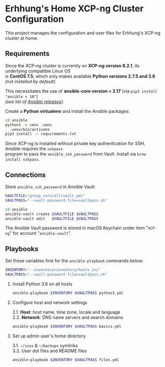 # Erhhung's Home XCP-ng Cluster Configuration

This project manages the configuration and user files for Erhhung's XCP-ng cluster at home.

## Requirements

Since the XCP-ng cluster is currently on **XCP-ng version 8.2.1**, its underlying compatible Linux OS  
is **CentOS 7.5**, which only makes available **Python versions 2.7.5 and 3.6** _(not installed by default)_.

This necessitates the use of **ansible-core version < 2.17** (via `pip3 install "ansible < 10"`)  
_(see list of [Ansible releases](https://docs.ansible.com/ansible/latest/reference_appendices/release_and_maintenance.html#ansible-community-changelogs))_.

Create a **Python virtualenv** and install the Ansible packages:

```bash
cd ansible
python3 -m venv .venv
. .venv/bin/activate
pip3 install -r requirements.txt
```

Since XCP-ng is installed without private key authentication for SSH, Ansible requires the `sshpass`  
program to pass the `ansible_ssh_password` from Vault. Install via `brew install sshpass`.

## Connections

Store `ansible_ssh_password` in Ansible Vault:

```bash
VAULTFILE="group_vars/all/vault.yml"
VAULTPASS="--vault-password-file=vaultpass.sh"

cd ansible
ansible-vault create $VAULTFILE $VAULTPASS
ansible-vault edit   $VAULTFILE $VAULTPASS
```

The Ansible Vault password is stored in macOS Keychain under item "`XCP-ng`" for account "`ansible-vault`".

## Playbooks

Set these variables first for the `ansible-playbook` commands below:

```bash
INVENTORY="--inventory=inventory/hosts.ini"
VAULTPASS="--vault-password-file=vaultpass.sh"
```

1. Install Python 3.6 on all hosts

    ```bash
    ansible-playbook $INVENTORY $VAULTPASS python3.yml
    ```

2. Configure host and network settings

    2.1. **Host**: host name, time zone, locale and language  
    2.2. **Network**: DNS name servers and search domains

    ```bash
    ansible-playbook $INVENTORY $VAULTPASS basics.yml
    ```

3. Set up admin user's home directory

    3.1. `~/isos` & `~/backups` symlinks  
    3.2. User dot files and README files

    ```bash
    ansible-playbook $INVENTORY $VAULTPASS files.yml
    ```
